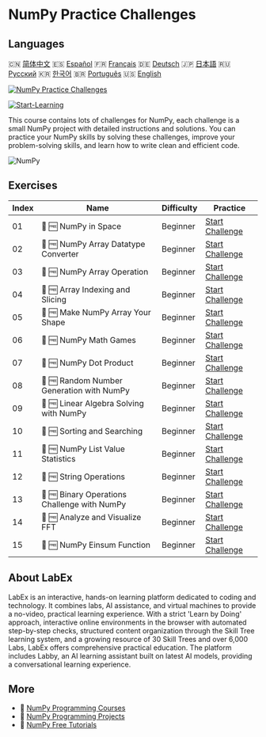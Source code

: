 # NumPy Practice Challenges

## Languages

🇨🇳 [简体中文](README_zh.md) 🇪🇸 [Español](README_es.md) 🇫🇷 [Français](README_fr.md) 🇩🇪 [Deutsch](README_de.md) 🇯🇵 [日本語](README_ja.md) 🇷🇺 [Русский](README_ru.md) 🇰🇷 [한국어](README_ko.md) 🇧🇷 [Português](README_pt.md) 🇺🇸 [English](README.md) 

[![NumPy Practice Challenges](https://cover-creator.labex.io/numpy-practice-challenges.png)](https://labex.io/courses/numpy-practice-challenges)

[![Start-Learning](https://img.shields.io/badge/Start-Learning-whitesmoke?style=for-the-badge)](https://labex.io/courses/numpy-practice-challenges)

This course contains lots of challenges for NumPy, each challenge is a small NumPy project with detailed instructions and solutions. You can practice your NumPy skills by solving these challenges, improve your problem-solving skills, and learn how to write clean and efficient code.

![NumPy](https://img.shields.io/badge/NumPy-whitesmoke?style=for-the-badge&logo=numpy)


## Exercises

|   Index | Name                                         | Difficulty   | Practice                                                                                                                |
|---------|----------------------------------------------|--------------|-------------------------------------------------------------------------------------------------------------------------|
|      01 | 🎯 🆓 NumPy in Space                         | Beginner     | <a target='_blank' href='https://labex.io/labs/numpy-numpy-in-space-33961'>Start Challenge</a>                          |
|      02 | 🎯 🆓 NumPy Array Datatype Converter         | Beginner     | <a target='_blank' href='https://labex.io/labs/numpy-numpy-array-datatype-converter-9187'>Start Challenge</a>           |
|      03 | 🎯 🆓 NumPy Array Operation                  | Beginner     | <a target='_blank' href='https://labex.io/labs/numpy-numpy-array-operation-8708'>Start Challenge</a>                    |
|      04 | 🎯 🆓 Array Indexing and Slicing             | Beginner     | <a target='_blank' href='https://labex.io/labs/numpy-array-indexing-and-slicing-38504'>Start Challenge</a>              |
|      05 | 🎯 🆓 Make NumPy Array Your Shape            | Beginner     | <a target='_blank' href='https://labex.io/labs/numpy-make-numpy-array-your-shape-8687'>Start Challenge</a>              |
|      06 | 🎯 🆓 NumPy Math Games                       | Beginner     | <a target='_blank' href='https://labex.io/tutorials/python-numpy-math-games-10'>Start Challenge</a>                     |
|      07 | 🎯 🆓 NumPy Dot Product                      | Beginner     | <a target='_blank' href='https://labex.io/labs/numpy-numpy-dot-product-8737'>Start Challenge</a>                        |
|      08 | 🎯 🆓 Random Number Generation with NumPy    | Beginner     | <a target='_blank' href='https://labex.io/labs/numpy-random-number-generation-with-numpy-34635'>Start Challenge</a>     |
|      09 | 🎯 🆓 Linear Algebra Solving with NumPy      | Beginner     | <a target='_blank' href='https://labex.io/labs/numpy-linear-algebra-solving-with-numpy-8000'>Start Challenge</a>        |
|      10 | 🎯 🆓 Sorting and Searching                  | Beginner     | <a target='_blank' href='https://labex.io/labs/numpy-sorting-and-searching-154566'>Start Challenge</a>                  |
|      11 | 🎯 🆓 NumPy List Value Statistics            | Beginner     | <a target='_blank' href='https://labex.io/labs/numpy-numpy-list-value-statistics-664'>Start Challenge</a>               |
|      12 | 🎯 🆓 String Operations                      | Beginner     | <a target='_blank' href='https://labex.io/labs/python-string-operations-148882'>Start Challenge</a>                     |
|      13 | 🎯 🆓 Binary Operations Challenge with NumPy | Beginner     | <a target='_blank' href='https://labex.io/labs/numpy-binary-operations-challenge-with-numpy-153823'>Start Challenge</a> |
|      14 | 🎯 🆓 Analyze and Visualize FFT              | Beginner     | <a target='_blank' href='https://labex.io/labs/numpy-analyze-and-visualize-fft-55715'>Start Challenge</a>               |
|      15 | 🎯 🆓 NumPy Einsum Function                  | Beginner     | <a target='_blank' href='https://labex.io/tutorials/numpy-numpy-einsum-function-8001'>Start Challenge</a>               |

## About LabEx

LabEx is an interactive, hands-on learning platform dedicated to coding and technology. It combines labs, AI assistance, and virtual machines to provide a no-video, practical learning experience. With a strict 'Learn by Doing' approach, interactive online environments in the browser with automated step-by-step checks, structured content organization through the Skill Tree learning system, and a growing resource of 30 Skill Trees and over 6,000 Labs, LabEx offers comprehensive practical education. The platform includes Labby, an AI learning assistant built on latest AI models, providing a conversational learning experience.

## More

- 🔗 [NumPy Programming Courses](https://github.com/labex-labs/awesome-programming-courses)
- 🔗 [NumPy Programming Projects](https://github.com/labex-labs/awesome-programming-projects)
- 🔗 [NumPy Free Tutorials](https://github.com/labex-labs/numpy-free-tutorials)

